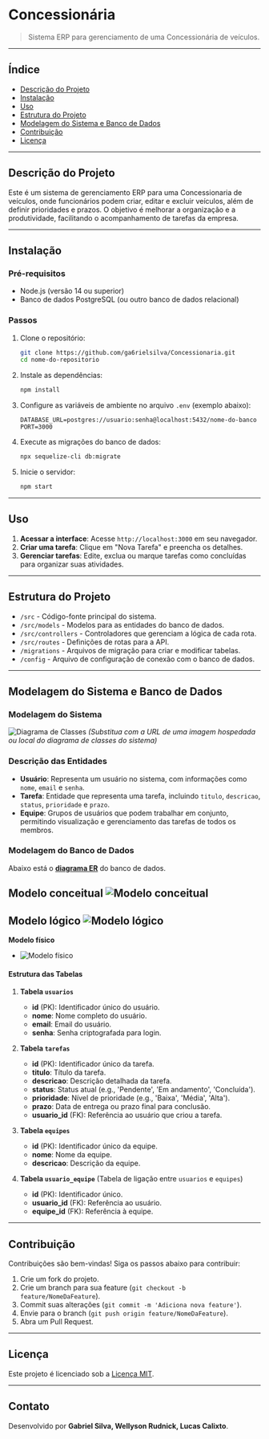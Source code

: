 # **Concessionária**
> Sistema ERP para gerenciamento de uma Concessionária de veículos.

---

## Índice

- [Descrição do Projeto](#descrição-do-projeto)
- [Instalação](#instalação)
- [Uso](#uso)
- [Estrutura do Projeto](#estrutura-do-projeto)
- [Modelagem do Sistema e Banco de Dados](#modelagem-do-sistema-e-banco-de-dados)
- [Contribuição](#contribuição)
- [Licença](#licença)


---

## Descrição do Projeto

Este é um sistema de gerenciamento ERP para uma Concessionaria de veículos, onde funcionários podem criar, editar e excluir veículos, além de definir prioridades e prazos. O objetivo é melhorar a organização e a produtividade, facilitando o acompanhamento de tarefas da empresa.

---

## Instalação

### Pré-requisitos

- Node.js (versão 14 ou superior)
- Banco de dados PostgreSQL (ou outro banco de dados relacional)

### Passos

1. Clone o repositório:
   ```bash
   git clone https://github.com/ga6rielsilva/Concessionaria.git
   cd nome-do-repositorio
   ```

2. Instale as dependências:
   ```bash
   npm install
   ```

3. Configure as variáveis de ambiente no arquivo `.env` (exemplo abaixo):
   ```env
   DATABASE_URL=postgres://usuario:senha@localhost:5432/nome-do-banco
   PORT=3000
   ```

4. Execute as migrações do banco de dados:
   ```bash
   npx sequelize-cli db:migrate
   ```

5. Inicie o servidor:
   ```bash
   npm start
   ```

---

## Uso

1. **Acessar a interface**: Acesse `http://localhost:3000` em seu navegador.
2. **Criar uma tarefa**: Clique em "Nova Tarefa" e preencha os detalhes.
3. **Gerenciar tarefas**: Edite, exclua ou marque tarefas como concluídas para organizar suas atividades.

---

## Estrutura do Projeto

- `/src` - Código-fonte principal do sistema.
- `/src/models` - Modelos para as entidades do banco de dados.
- `/src/controllers` - Controladores que gerenciam a lógica de cada rota.
- `/src/routes` - Definições de rotas para a API.
- `/migrations` - Arquivos de migração para criar e modificar tabelas.
- `/config` - Arquivo de configuração de conexão com o banco de dados.

---

## Modelagem do Sistema e Banco de Dados

### Modelagem do Sistema

![Diagrama de Classes](https://github.com/ga6rielsilva/Concessionaria/imagens/diagrama_classes.png)
_(Substitua com a URL de uma imagem hospedada ou local do diagrama de classes do sistema)_

### Descrição das Entidades

- **Usuário**: Representa um usuário no sistema, com informações como `nome`, `email` e `senha`.
- **Tarefa**: Entidade que representa uma tarefa, incluindo `titulo`, `descricao`, `status`, `prioridade` e `prazo`.
- **Equipe**: Grupos de usuários que podem trabalhar em conjunto, permitindo visualização e gerenciamento das tarefas de todos os membros.

### Modelagem do Banco de Dados

Abaixo está o [**diagrama ER**](https://github.com/ga6rielsilva/Concessionaria/tree/main/Banco%20de%20dados/Modelo%20ER) do banco de dados.

**Modelo conceitual**
![Modelo conceitual](https://github.com/ga6rielsilva/Concessionaria/blob/main/Banco%20de%20dados/Modelo%20ER/Modelo%20conceitual.png?raw=true)
---
**Modelo lógico**
![Modelo lógico](https://github.com/ga6rielsilva/Concessionaria/blob/main/Banco%20de%20dados/Modelo%20ER/Modelo%20logico.png)
---
**Modelo físico**
- ![Modelo físico](https://github.com/ga6rielsilva/Concessionaria/blob/main/Banco%20de%20dados/Modelo%20ER/Modelo%20fisico.png)

#### Estrutura das Tabelas

1. **Tabela `usuarios`**
   - **id** (PK): Identificador único do usuário.
   - **nome**: Nome completo do usuário.
   - **email**: Email do usuário.
   - **senha**: Senha criptografada para login.

2. **Tabela `tarefas`**
   - **id** (PK): Identificador único da tarefa.
   - **titulo**: Título da tarefa.
   - **descricao**: Descrição detalhada da tarefa.
   - **status**: Status atual (e.g., 'Pendente', 'Em andamento', 'Concluída').
   - **prioridade**: Nível de prioridade (e.g., 'Baixa', 'Média', 'Alta').
   - **prazo**: Data de entrega ou prazo final para conclusão.
   - **usuario_id** (FK): Referência ao usuário que criou a tarefa.

3. **Tabela `equipes`**
   - **id** (PK): Identificador único da equipe.
   - **nome**: Nome da equipe.
   - **descricao**: Descrição da equipe.

4. **Tabela `usuario_equipe`** (Tabela de ligação entre `usuarios` e `equipes`)
   - **id** (PK): Identificador único.
   - **usuario_id** (FK): Referência ao usuário.
   - **equipe_id** (FK): Referência à equipe.

---

## Contribuição

Contribuições são bem-vindas! Siga os passos abaixo para contribuir:

1. Crie um fork do projeto.
2. Crie um branch para sua feature (`git checkout -b feature/NomeDaFeature`).
3. Commit suas alterações (`git commit -m 'Adiciona nova feature'`).
4. Envie para o branch (`git push origin feature/NomeDaFeature`).
5. Abra um Pull Request.

---

## Licença

Este projeto é licenciado sob a [Licença MIT](LICENSE).

---

## Contato

Desenvolvido por **Gabriel Silva, Wellyson Rudnick, Lucas Calixto**.